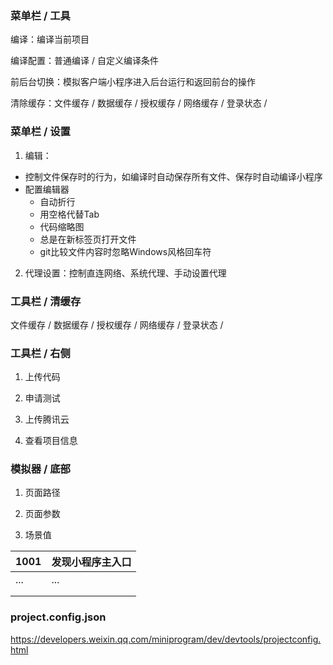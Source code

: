 ### 菜单栏 / 工具

编译：编译当前项目

编译配置：普通编译 / 自定义编译条件

前后台切换：模拟客户端小程序进入后台运行和返回前台的操作

清除缓存：文件缓存 / 数据缓存 / 授权缓存 / 网络缓存 / 登录状态 /



### 菜单栏 / 设置

1. 编辑：

- 控制文件保存时的行为，如编译时自动保存所有文件、保存时自动编译小程序
- 配置编辑器
  - 自动折行
  - 用空格代替Tab
  - 代码缩略图
  - 总是在新标签页打开文件
  - git比较文件内容时忽略Windows风格回车符

2. 代理设置：控制直连网络、系统代理、手动设置代理



### 工具栏 / 清缓存

文件缓存 / 数据缓存 / 授权缓存 / 网络缓存 / 登录状态 /



### 工具栏 / 右侧

1. 上传代码

2. 申请测试

3. 上传腾讯云

4. 查看项目信息



### 模拟器 / 底部

1. 页面路径

2. 页面参数

3. 场景值

| 1001 | 发现小程序主入口 |
| ---- | ---------------- |
| ...  | ...              |
|      |                  |
|      |                  |



### project.config.json

<https://developers.weixin.qq.com/miniprogram/dev/devtools/projectconfig.html>






